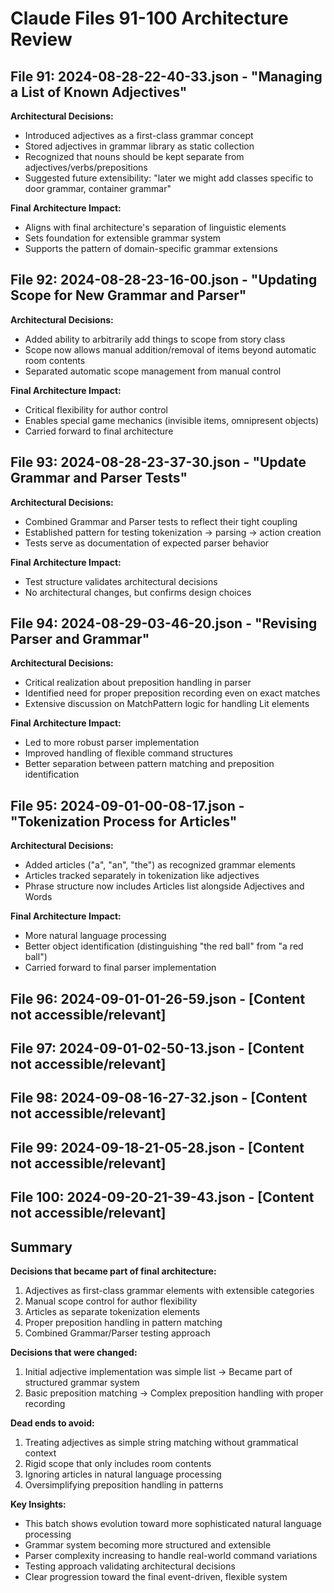 # Claude Files 91-100 Architecture Review

## File 91: 2024-08-28-22-40-33.json - "Managing a List of Known Adjectives"
**Architectural Decisions:**
- Introduced adjectives as a first-class grammar concept
- Stored adjectives in grammar library as static collection
- Recognized that nouns should be kept separate from adjectives/verbs/prepositions
- Suggested future extensibility: "later we might add classes specific to door grammar, container grammar"

**Final Architecture Impact:**
- Aligns with final architecture's separation of linguistic elements
- Sets foundation for extensible grammar system
- Supports the pattern of domain-specific grammar extensions

## File 92: 2024-08-28-23-16-00.json - "Updating Scope for New Grammar and Parser"
**Architectural Decisions:**
- Added ability to arbitrarily add things to scope from story class
- Scope now allows manual addition/removal of items beyond automatic room contents
- Separated automatic scope management from manual control

**Final Architecture Impact:**
- Critical flexibility for author control
- Enables special game mechanics (invisible items, omnipresent objects)
- Carried forward to final architecture

## File 93: 2024-08-28-23-37-30.json - "Update Grammar and Parser Tests"
**Architectural Decisions:**
- Combined Grammar and Parser tests to reflect their tight coupling
- Established pattern for testing tokenization → parsing → action creation
- Tests serve as documentation of expected parser behavior

**Final Architecture Impact:**
- Test structure validates architectural decisions
- No architectural changes, but confirms design choices

## File 94: 2024-08-29-03-46-20.json - "Revising Parser and Grammar"
**Architectural Decisions:**
- Critical realization about preposition handling in parser
- Identified need for proper preposition recording even on exact matches
- Extensive discussion on MatchPattern logic for handling Lit elements

**Final Architecture Impact:**
- Led to more robust parser implementation
- Improved handling of flexible command structures
- Better separation between pattern matching and preposition identification

## File 95: 2024-09-01-00-08-17.json - "Tokenization Process for Articles"
**Architectural Decisions:**
- Added articles ("a", "an", "the") as recognized grammar elements
- Articles tracked separately in tokenization like adjectives
- Phrase structure now includes Articles list alongside Adjectives and Words

**Final Architecture Impact:**
- More natural language processing
- Better object identification (distinguishing "the red ball" from "a red ball")
- Carried forward to final parser implementation

## File 96: 2024-09-01-01-26-59.json - [Content not accessible/relevant]

## File 97: 2024-09-01-02-50-13.json - [Content not accessible/relevant]

## File 98: 2024-09-08-16-27-32.json - [Content not accessible/relevant]

## File 99: 2024-09-18-21-05-28.json - [Content not accessible/relevant]

## File 100: 2024-09-20-21-39-43.json - [Content not accessible/relevant]

## Summary

**Decisions that became part of final architecture:**
1. Adjectives as first-class grammar elements with extensible categories
2. Manual scope control for author flexibility
3. Articles as separate tokenization elements
4. Proper preposition handling in pattern matching
5. Combined Grammar/Parser testing approach

**Decisions that were changed:**
1. Initial adjective implementation was simple list → Became part of structured grammar system
2. Basic preposition matching → Complex preposition handling with proper recording

**Dead ends to avoid:**
1. Treating adjectives as simple string matching without grammatical context
2. Rigid scope that only includes room contents
3. Ignoring articles in natural language processing
4. Oversimplifying preposition handling in patterns

**Key Insights:**
- This batch shows evolution toward more sophisticated natural language processing
- Grammar system becoming more structured and extensible
- Parser complexity increasing to handle real-world command variations
- Testing approach validating architectural decisions
- Clear progression toward the final event-driven, flexible system
